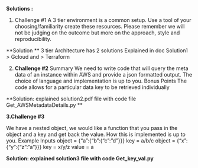**Solutions :**
1. Challenge #1
A 3 tier environment is a common setup. Use a tool of your choosing/familiarity create these resources. Please remember we will not be judging on the outcome but more on the approach, style and reproducibility.

**Solution **
3 tier Architecture has 2 solutions Explained in doc Solution1 
    > Gcloud and > Terraform 


2. **Challenge #2**
Summary
We need to write code that will query the meta data of an instance within AWS and provide a json formatted output. The choice of language and implementation is up to you.
Bonus Points
The code allows for a particular data key to be retrieved individually

**Solution:  explained solution2.pdf  file with code file Get_AWSMetadataDetails.py **

**3.Challenge #3**

We have a nested object, we would like a function that you pass in the object and a key and get back the value. How this is implemented is up to you.
Example Inputs
object = {“a”:{“b”:{“c”:”d”}}}
key = a/b/c
object = {“x”:{“y”:{“z”:”a”}}}
key = x/y/z
value = a

**Solution:   explained solution3 file with code Get_key_val.py** 
